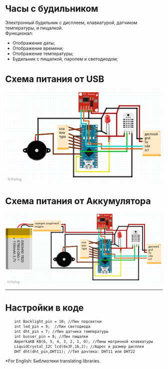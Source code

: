 # Часы с будильником  
Электронный будильник с дисплеем, клавиатурой, датчиком температуры, и пищалкой.  
Функционал:  
* Отображение даты;
* Отображение времени;  
* Отображение температуры;  
* Будильник с пищалкой, паролем и светодиодом; 
# Схема питания от USB
![Схема питания от usb](scheme-1.jpg)
# Схема питания от Аккумулятора
![Схема питания от usb](scheme-2.jpg)

***
# Настройки в коде
        int Backlight_pin = 10; //Пин подсветки
        int led_pin = 9;  //Пин светодиода
        int dht_pin = 7; //Пин датчика температуры
        int busser_pin = 8; //Пин пищалки
        AmperkaKB KB(6, 5, 4, 3, 2, 1, 0); //Пины матричной клавиатуры
        LiquidCrystal_I2C lcd(0x3F,16,2); //Адрес и размер дисплея
        DHT dht(dht_pin,DHT11); //Тип дачтика: DHT11 или DHT22  
        
*For English: Библиотеки translating libraries. 
